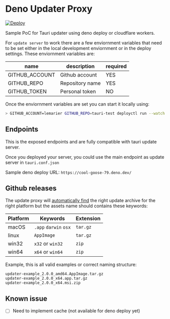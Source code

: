 # Deno Updater Proxy

[![Deploy](https://deno.com/deno-deploy-button.svg)](https://dash.deno.com/new?url=https://raw.githubusercontent.com/lemarier/updater-deno/main/main.ts&env=GITHUB_ACCOUNT,GITHUB_REPO,GITHUB_TOKEN)

Sample PoC for Tauri updater using deno deploy or cloudflare workers.

For `update server` to work there are a few enviornment variables that need to be
set either in the local development enviornment or in the deploy settings. These
enviornment variables are:

| name           | description     | required |
| -------------- | --------------- | -------- |
| GITHUB_ACCOUNT | Github account  | YES      |
| GITHUB_REPO    | Repository name | YES      |
| GITHUB_TOKEN   | Personal token  | NO       |

Once the enviornment variables are set you can start it locally using:

```bash
> GITHUB_ACCOUNT=lemarier GITHUB_REPO=tauri-test deployctl run --watch ./main.ts
```

## Endpoints

This is the exposed endpoints and are fully compatible with tauri update server.

Once you deployed your server, you could use the main endpoint as update server in `tauri.conf.json`

Sample deno deploy URL: `https://cool-goose-79.deno.dev/`

## Github releases

The update proxy will [automatically find](https://github.com/lemarier/updater-deno/blob/main/providers/github.ts#L90-L129) the right update archive for the right platform but the assets name should contains these keywords:

| Platform | Keywords              | Extension |
| -------- | --------------------- | --------- |
| macOS    | `.app` `darwin` `osx` | `tar.gz`  |
| linux    | `AppImage`            | `tar.gz`  |
| win32    | `x32` or `win32`      | `zip`     |
| win64    | `x64` or `win64`      | `zip`     |

Example, this is all valid examples or correct naming structure:

```
updater-example_2.0.0_amd64.AppImage.tar.gz
updater-example_2.0.0_x64.app.tar.gz
updater-example_2.0.0_x64.msi.zip
```

## Known issue

- [ ] Need to implement cache (not available for deno deploy yet)
